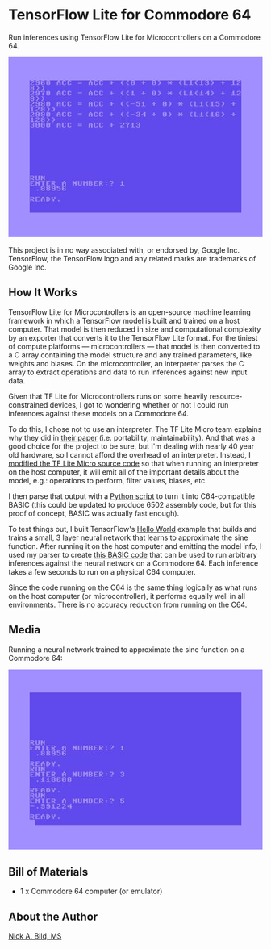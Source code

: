 # TensorFlow Lite for Commodore 64

Run inferences using TensorFlow Lite for Microcontrollers on a Commodore 64.

![](https://raw.githubusercontent.com/nickbild/tflite_c64/main/media/screen1_lg.jpg)

This project is in no way associated with, or endorsed by, Google Inc.  TensorFlow, the TensorFlow logo and any related marks are trademarks of Google Inc.

## How It Works

TensorFlow Lite for Microcontrollers is an open-source machine learning framework in which a TensorFlow model is built and trained on a host computer.  That model is then reduced in size and computational complexity by an exporter that converts it to the TensorFlow Lite format.  For the tiniest of compute platforms — microcontrollers — that model is then converted to a C array containing the model structure and any trained parameters, like weights and biases.  On the microcontroller, an interpreter parses the C array to extract operations and data to run inferences against new input data.

Given that TF Lite for Microcontrollers runs on some heavily resource-constrained devices, I got to wondering whether or not I could run inferences against these models on a Commodore 64.

To do this, I chose not to use an interpreter.  The TF Lite Micro team explains why they did in [their paper](https://arxiv.org/pdf/2010.08678.pdf) (i.e. portability, maintainability).  And that was a good choice for the project to be sure, but I'm dealing with nearly 40 year old hardware, so I cannot afford the overhead of an interpreter.  Instead, I [modified the TF Lite Micro source code](https://github.com/nickbild/tflite_c64/tree/main/tflite-micro) so that when running an interpreter on the host computer, it will emit all of the important details about the model, e.g.: operations to perform, filter values, biases, etc.

I then parse that output with a [Python script](https://github.com/nickbild/tflite_c64/blob/main/parse_output_c64.py) to turn it into C64-compatible BASIC (this could be updated to produce 6502 assembly code, but for this proof of concept, BASIC was actually fast enough).

To test things out, I built TensorFlow's [Hello World](https://github.com/tensorflow/tflite-micro/tree/main/tensorflow/lite/micro/examples/hello_world) example that builds and trains a small, 3 layer neural network that learns to approximate the sine function.  After running it on the host computer and emitting the model info, I used my parser to create [this BASIC code](https://github.com/nickbild/tflite_c64/blob/main/neural_net.bas) that can be used to run arbitrary inferences against the neural network on a Commodore 64.  Each inference takes a few seconds to run on a physical C64 computer.

Since the code running on the C64 is the same thing logically as what runs on the host computer (or microcontroller), it performs equally well in all environments.  There is no accuracy reduction from running on the C64.

## Media

Running a neural network trained to approximate the sine function on a Commodore 64:

![](https://raw.githubusercontent.com/nickbild/tflite_c64/main/media/screen2_lg.jpg)

## Bill of Materials

- 1 x Commodore 64 computer (or emulator)

## About the Author

[Nick A. Bild, MS](https://nickbild79.firebaseapp.com/#!/)
